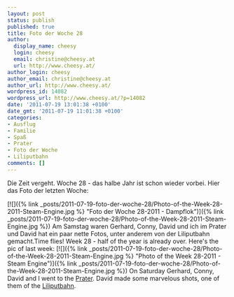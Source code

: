 ```yaml
---
layout: post
status: publish
published: true
title: Foto der Woche 28
author:
  display_name: cheesy
  login: cheesy
  email: christine@cheesy.at
  url: http://www.cheesy.at/
author_login: cheesy
author_email: christine@cheesy.at
author_url: http://www.cheesy.at/
wordpress_id: 14082
wordpress_url: http://www.cheesy.at/?p=14082
date: '2011-07-19 13:01:38 +0100'
date_gmt: '2011-07-19 11:01:38 +0100'
categories:
- Ausflug
- Familie
- Spaß
- Prater
- Foto der Woche
- Liliputbahn
comments: []
---
```

<!--:de-->Die Zeit vergeht. Woche 28 - das halbe Jahr ist schon wieder vorbei. Hier das Foto der letzten Woche:
[![]({% link _posts/2011-07-19-foto-der-woche-28/Photo-of-the-Week-28-2011-Steam-Engine.jpg %} "Foto der Woche 28-2011 - Dampflok")]({% link _posts/2011-07-19-foto-der-woche-28/Photo-of-the-Week-28-2011-Steam-Engine.jpg %})
Am Samstag waren Gerhard, Conny, David und ich im Prater und David hat ein paar nette Fotos, unter anderem von der Liliputbahn gemacht.<!--:--><!--:en-->Time flies! Week 28 - half of the year is already over. Here's the pic of last week:
[![]({% link _posts/2011-07-19-foto-der-woche-28/Photo-of-the-Week-28-2011-Steam-Engine.jpg %} "Photo of the Week 28-2011 - Steam Engine")]({% link _posts/2011-07-19-foto-der-woche-28/Photo-of-the-Week-28-2011-Steam-Engine.jpg %})
On Saturday Gerhard, Conny, David and I went to the [Prater](http://en.wikipedia.org/wiki/Prater). David made some marvelous shots, one of them of the [Liliputbahn](http://en.wikipedia.org/wiki/Prater_Liliputbahn).<!--:-->
